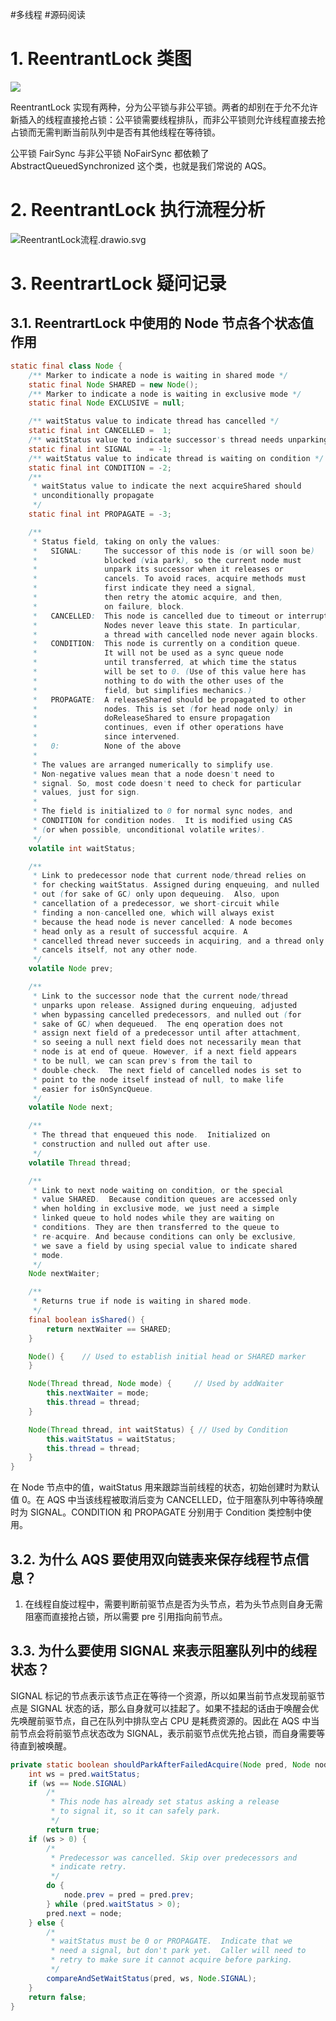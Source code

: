 #多线程 #源码阅读 

# 1. ReentrantLock 类图

![](https://varg-my-images.oss-cn-beijing.aliyuncs.com/img/20220430224029.png)

ReentrantLock 实现有两种，分为公平锁与非公平锁。两者的却别在于允不允许新插入的线程直接抢占锁：公平锁需要线程排队，而非公平锁则允许线程直接去抢占锁而无需判断当前队列中是否有其他线程在等待锁。

公平锁 FairSync 与非公平锁 NoFairSync 都依赖了 AbstractQueuedSynchronized 这个类，也就是我们常说的 AQS。

# 2. ReentrantLock 执行流程分析

![ReentrantLock流程.drawio.svg](https://varg-my-images.oss-cn-beijing.aliyuncs.com/img/202308222354164.svg)

# 3. ReentrartLock 疑问记录

## 3.1. ReentrartLock 中使用的 Node 节点各个状态值作用

```java
static final class Node {
	/** Marker to indicate a node is waiting in shared mode */
	static final Node SHARED = new Node();
	/** Marker to indicate a node is waiting in exclusive mode */
	static final Node EXCLUSIVE = null;

	/** waitStatus value to indicate thread has cancelled */
	static final int CANCELLED =  1;
	/** waitStatus value to indicate successor's thread needs unparking */
	static final int SIGNAL    = -1;
	/** waitStatus value to indicate thread is waiting on condition */
	static final int CONDITION = -2;
	/**
	 * waitStatus value to indicate the next acquireShared should
	 * unconditionally propagate
	 */
	static final int PROPAGATE = -3;

	/**
	 * Status field, taking on only the values:
	 *   SIGNAL:     The successor of this node is (or will soon be)
	 *               blocked (via park), so the current node must
	 *               unpark its successor when it releases or
	 *               cancels. To avoid races, acquire methods must
	 *               first indicate they need a signal,
	 *               then retry the atomic acquire, and then,
	 *               on failure, block.
	 *   CANCELLED:  This node is cancelled due to timeout or interrupt.
	 *               Nodes never leave this state. In particular,
	 *               a thread with cancelled node never again blocks.
	 *   CONDITION:  This node is currently on a condition queue.
	 *               It will not be used as a sync queue node
	 *               until transferred, at which time the status
	 *               will be set to 0. (Use of this value here has
	 *               nothing to do with the other uses of the
	 *               field, but simplifies mechanics.)
	 *   PROPAGATE:  A releaseShared should be propagated to other
	 *               nodes. This is set (for head node only) in
	 *               doReleaseShared to ensure propagation
	 *               continues, even if other operations have
	 *               since intervened.
	 *   0:          None of the above
	 *
	 * The values are arranged numerically to simplify use.
	 * Non-negative values mean that a node doesn't need to
	 * signal. So, most code doesn't need to check for particular
	 * values, just for sign.
	 *
	 * The field is initialized to 0 for normal sync nodes, and
	 * CONDITION for condition nodes.  It is modified using CAS
	 * (or when possible, unconditional volatile writes).
	 */
	volatile int waitStatus;

	/**
	 * Link to predecessor node that current node/thread relies on
	 * for checking waitStatus. Assigned during enqueuing, and nulled
	 * out (for sake of GC) only upon dequeuing.  Also, upon
	 * cancellation of a predecessor, we short-circuit while
	 * finding a non-cancelled one, which will always exist
	 * because the head node is never cancelled: A node becomes
	 * head only as a result of successful acquire. A
	 * cancelled thread never succeeds in acquiring, and a thread only
	 * cancels itself, not any other node.
	 */
	volatile Node prev;

	/**
	 * Link to the successor node that the current node/thread
	 * unparks upon release. Assigned during enqueuing, adjusted
	 * when bypassing cancelled predecessors, and nulled out (for
	 * sake of GC) when dequeued.  The enq operation does not
	 * assign next field of a predecessor until after attachment,
	 * so seeing a null next field does not necessarily mean that
	 * node is at end of queue. However, if a next field appears
	 * to be null, we can scan prev's from the tail to
	 * double-check.  The next field of cancelled nodes is set to
	 * point to the node itself instead of null, to make life
	 * easier for isOnSyncQueue.
	 */
	volatile Node next;

	/**
	 * The thread that enqueued this node.  Initialized on
	 * construction and nulled out after use.
	 */
	volatile Thread thread;

	/**
	 * Link to next node waiting on condition, or the special
	 * value SHARED.  Because condition queues are accessed only
	 * when holding in exclusive mode, we just need a simple
	 * linked queue to hold nodes while they are waiting on
	 * conditions. They are then transferred to the queue to
	 * re-acquire. And because conditions can only be exclusive,
	 * we save a field by using special value to indicate shared
	 * mode.
	 */
	Node nextWaiter;

	/**
	 * Returns true if node is waiting in shared mode.
	 */
	final boolean isShared() {
		return nextWaiter == SHARED;
	}

	Node() {    // Used to establish initial head or SHARED marker
	}

	Node(Thread thread, Node mode) {     // Used by addWaiter
		this.nextWaiter = mode;
		this.thread = thread;
	}

	Node(Thread thread, int waitStatus) { // Used by Condition
		this.waitStatus = waitStatus;
		this.thread = thread;
	}
}
```

在 Node 节点中的值，waitStatus 用来跟踪当前线程的状态，初始创建时为默认值 0。在 AQS 中当该线程被取消后变为 CANCELLED，位于阻塞队列中等待唤醒时为 SIGNAL。CONDITION 和 PROPAGATE 分别用于 Condition 类控制中使用。

## 3.2. 为什么 AQS 要使用双向链表来保存线程节点信息？

1. 在线程自旋过程中，需要判断前驱节点是否为头节点，若为头节点则自身无需阻塞而直接抢占锁，所以需要 pre 引用指向前节点。

## 3.3. 为什么要使用 SIGNAL 来表示阻塞队列中的线程状态？

SIGNAL 标记的节点表示该节点正在等待一个资源，所以如果当前节点发现前驱节点是 SIGNAL 状态的话，那么自身就可以挂起了。如果不挂起的话由于唤醒会优先唤醒前驱节点，自己在队列中排队空占 CPU 是耗费资源的。因此在 AQS 中当前节点会将前驱节点状态改为 SIGNAL，表示前驱节点优先抢占锁，而自身需要等待直到被唤醒。

```java
private static boolean shouldParkAfterFailedAcquire(Node pred, Node node) {
	int ws = pred.waitStatus;
	if (ws == Node.SIGNAL)
		/*
		 * This node has already set status asking a release
		 * to signal it, so it can safely park.
		 */
		return true;
	if (ws > 0) {
		/*
		 * Predecessor was cancelled. Skip over predecessors and
		 * indicate retry.
		 */
		do {
			node.prev = pred = pred.prev;
		} while (pred.waitStatus > 0);
		pred.next = node;
	} else {
		/*
		 * waitStatus must be 0 or PROPAGATE.  Indicate that we
		 * need a signal, but don't park yet.  Caller will need to
		 * retry to make sure it cannot acquire before parking.
		 */
		compareAndSetWaitStatus(pred, ws, Node.SIGNAL);
	}
	return false;
}
```

